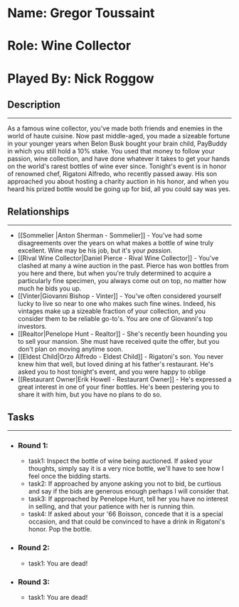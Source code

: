 # Name: Gregor Toussaint
# Role: Wine Collector
# Played By: Nick Roggow

## Description
---
As a famous wine collector, you've made both friends and enemies in the world of haute cuisine. Now past middle-aged, you made a sizeable fortune in your younger years when Belon Busk bought your brain child, PayBuddy in which you still hold a 10% stake. You used that money to follow your passion, wine collection, and have done whatever it takes to get your hands on the world's rarest bottles of wine ever since. Tonight's event is in honor of renowned chef, Rigatoni Alfredo, who recently passed away. His son approached you about hosting a charity auction in his honor, and when you heard his prized bottle would be going up for bid, all you could say was yes.

## Relationships
---
- [[Sommelier |Anton Sherman - Sommelier]]  - You've had some disagreements over the years on what makes a bottle of wine truly excellent. Wine may be his job, but it's your *passion*.
- [[Rival Wine Collector|Daniel Pierce - Rival Wine Collector]]  - You've clashed at many a wine auction in the past. Pierce has won bottles from you here and there, but when you're truly determined to acquire a particularly fine specimen, you always come out on top, no matter how much he bids you up.
- [[Vinter|Giovanni Bishop - Vinter]]  - You've often considered yourself lucky to live so near to one who makes such fine wines. Indeed, his vintages make up a sizeable fraction of your collection, and you consider them to be reliable go-to's. You are one of Giovanni's top investors.
- [[Realtor|Penelope Hunt - Realtor]]  - She's recently been hounding you to sell your mansion. She must have received quite the offer, but you don't plan on moving anytime soon.
- [[Eldest Child|Orzo Alfredo - Eldest Child]]  - Rigatoni's son. You never knew him that well, but loved dining at his father's restaurant. He's asked you to host tonight's event, and you were happy to oblige
- [[Restaurant Owner|Erik Howell - Restaurant Owner]]  - He's expressed a great interest in one of your finer bottles. He's been pestering you to share it with him, but you have no plans to do so.


## Tasks
___
- ### Round 1: 
	- task1:  Inspect the bottle of wine being auctioned. If asked your thoughts, simply say it is a very nice bottle, we'll have to see how I feel once the bidding starts.
	- task2:  If approached by anyone asking you not to bid, be curtious and say if the bids are generous enough perhaps I will consider that.
	- task3: If approached by Penelope Hunt, tell her you have no interest in selling, and that your patience with her is running thin.
	- task4: If asked about your '66 Boisson, concede that it is a special occasion, and that could be convinced to have a drink in Rigatoni's honor. Pop the bottle.
- ### Round 2:
	- task1: You are dead!
- ### Round 3:
	- task1: You are dead!